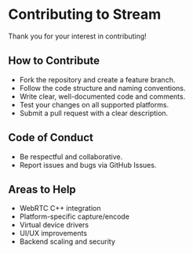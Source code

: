 # Contributing to Stream

Thank you for your interest in contributing!

## How to Contribute
- Fork the repository and create a feature branch.
- Follow the code structure and naming conventions.
- Write clear, well-documented code and comments.
- Test your changes on all supported platforms.
- Submit a pull request with a clear description.

## Code of Conduct
- Be respectful and collaborative.
- Report issues and bugs via GitHub Issues.

## Areas to Help
- WebRTC C++ integration
- Platform-specific capture/encode
- Virtual device drivers
- UI/UX improvements
- Backend scaling and security
